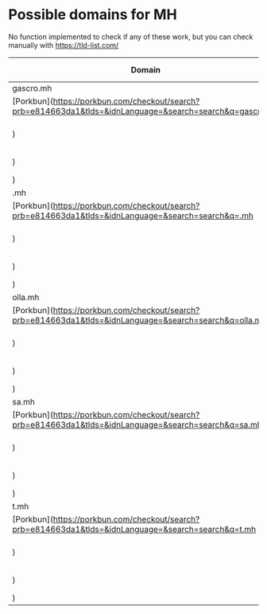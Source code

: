 # Possible domains for MH

No function implemented to check if any of these work, but you can check manually with https://tld-list.com/

| Domain | Porkbun | NameCheap | Google Domains |
|---|---|---|---|
| gascro.mh | [Porkbun](https://porkbun.com/checkout/search?prb=e814663da1&tlds=&idnLanguage=&search=search&q=gascro.mh) | [Namecheap](https://www.namecheap.com/domains/registration/results/?domain=gascro.mh) | [Google](https://domains.google.com/registrar/search?searchTerm=gascro.mh) |
| .mh | [Porkbun](https://porkbun.com/checkout/search?prb=e814663da1&tlds=&idnLanguage=&search=search&q=.mh) | [Namecheap](https://www.namecheap.com/domains/registration/results/?domain=.mh) | [Google](https://domains.google.com/registrar/search?searchTerm=.mh) |
| olla.mh | [Porkbun](https://porkbun.com/checkout/search?prb=e814663da1&tlds=&idnLanguage=&search=search&q=olla.mh) | [Namecheap](https://www.namecheap.com/domains/registration/results/?domain=olla.mh) | [Google](https://domains.google.com/registrar/search?searchTerm=olla.mh) |
| sa.mh | [Porkbun](https://porkbun.com/checkout/search?prb=e814663da1&tlds=&idnLanguage=&search=search&q=sa.mh) | [Namecheap](https://www.namecheap.com/domains/registration/results/?domain=sa.mh) | [Google](https://domains.google.com/registrar/search?searchTerm=sa.mh) |
| t.mh | [Porkbun](https://porkbun.com/checkout/search?prb=e814663da1&tlds=&idnLanguage=&search=search&q=t.mh) | [Namecheap](https://www.namecheap.com/domains/registration/results/?domain=t.mh) | [Google](https://domains.google.com/registrar/search?searchTerm=t.mh) |
